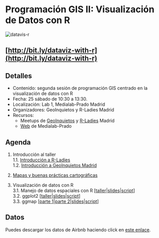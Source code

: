 # Programación GIS II: Visualización de Datos con R

![datavis-r](http://medialab-prado.es/mmedia/19/19925/500_0.png)

## [http://bit.ly/dataviz-with-r](http://bit.ly/dataviz-with-r)

## Detalles

* Contenido: segunda sesión de programación GIS centrado en la visualización de datos con R
* Fecha: 25 sábado de 10:30 a 13:30.
* Localización: Lab 1, Medialab-Prado Madrid
* Organizadores: GeoInquietos y R-Ladies Madrid
* Recursos:
  * Meetups de [GeoInquietos](https://www.meetup.com/es-ES/Geoinquietos-MAD/events/238111854/) y [R-Ladies](https://www.meetup.com/es-ES/rladies-madrid/events/238114648/) Madrid
  * [Web](http://medialab-prado.es/article/programacion-gis-ii-visualizacion-datos-con-r) de Medialab-Prado
  
## Agenda

1. Introducción al taller<br>
1.1. [Introducción a R-Ladies](https://drive.google.com/open?id=0B-oSdo75MzpgZVRTREl1Mndpc2s)<br>
1.2. [Introducción a GeoInquietos Madrid](https://docs.google.com/presentation/d/1O68oWEfJAzMqkrF36T8rUqmRc7dSioKuCjLzjbFdyuE/edit?usp=sharing)

2. [Mapas y buenas prácticas cartográficas](https://docs.google.com/presentation/d/12PT5exs1mhb1he-wxPe1t7-IkOmmUKyMUaGITv0JeUA/edit?usp=sharing)

3. Visualización de datos con R<br>
3.1. Manejo de datos espaciales con R [[taller](https://geoinquietosmadrid.github.io/datavis-with-r/secciones/maps/index.html)|[slides](https://drive.google.com/open?id=0B2wHnLxPlbTHdjNfbFh0M3Q0QWM)|[script](https://raw.githubusercontent.com/elenagaby/MapswithR/master/Maps.Rmd)]<br>
3.2. ggplot2 [[taller](https://geoinquietosmadrid.github.io/datavis-with-r/secciones/ggplot2/taller/index.html)|[slides](https://drive.google.com/file/d/0B6CyZvXW9ko4bDRMTU45b251MGs/view)|[script](https://raw.githubusercontent.com/GeoinquietosMadrid/datavis-with-r/master/secciones/ggplot2/ggplot2.Rmd)]<br>
3.3. ggmap [[parte 1](https://geoinquietosmadrid.github.io/datavis-with-r/secciones/ggmap/parte1/index.html)|[parte 2](https://geoinquietosmadrid.github.io/datavis-with-r/secciones/ggmap/parte2/index.html)|[slides](https://drive.google.com/file/d/0B2DnokWXXy4PdWRkbklpY3VRd0k/edit)|[script](https://raw.githubusercontent.com/GeoinquietosMadrid/datavis-with-r/master/secciones/ggmap/ggmap.taller.RLadies.R)]

## Datos

Puedes descargar los datos de Airbnb haciendo click en [este enlace](http://data.insideairbnb.com/spain/comunidad-de-madrid/madrid/2015-10-02/visualisations/listings.csv).
